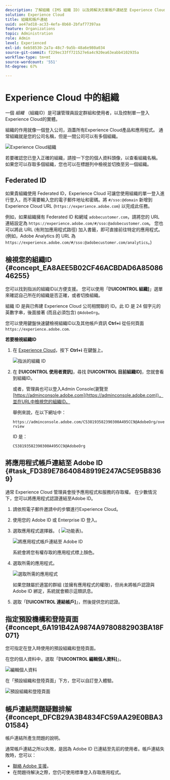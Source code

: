 ```yaml
---
description: 了解組織 (IMS 組織 ID) 以及將解決方案帳戶連結至 Experience Cloud。
solution: Experience Cloud
title: 組織和帳戶連結
uuid: ae47ad18-ac33-4efa-8b68-2bfaf77397aa
feature: Organizations
topic: Administration
role: Admin
level: Experienced
exl-id: 6eb58530-2a7a-48c7-9a5b-48a6e980a034
source-git-commit: f229ec33ff721527e6a4c920ea63eabb4102935a
workflow-type: tm+mt
source-wordcount: '551'
ht-degree: 67%

---
```


# Experience Cloud 中的組織

一個 *組織* （組織ID）是可讓管理員設定群組和使用者，以及控制單一登入Experience Cloud的實體。

組織的作用就像一個登入公司，涵蓋所有Experience Cloud產品和應用程式。 通常組織就是您的公司名稱，但是一間公司可以有多個組織。

![Experience Cloud組織](assets/organizations-menu.png)

若要確認您已登入正確的組織，請按一下您的個人資料頭像，以查看組織名稱。 如果您可以存取多個組織，您也可以在標題列中檢視並切換至另一個組織。

## Federated ID

如果貴組織使用 Federated ID，Experience Cloud 可讓您使用組織的單一登入進行登入，而不需要輸入您的電子郵件地址和密碼。將 `#/sso:@domain` 新增到 Experience Cloud URL (`https://experience.adobe.com`) 以完成此任務。

例如，如果組織擁有 Federated ID 和網域 `adobecustomer.com`，請將您的 URL 連結設定為 `https://experience.adobe.com/#/sso:@adobecustomer.com`。 您也可以將此 URL (有附加應用程式路徑) 加入書籤，即可直接前往特定的應用程式。 (例如，Adobe Analytics 的 URL 為 `https://experience.adobe.com/#/sso:@adobecustomer.com/analytics`。)

## 檢視您的組織ID {#concept_EA8AEE5B02CF46ACBDAD6A8508646255}

您可以找到指派的組織ID以方便支援。 您可以使用「**[!UICONTROL 組織]**」選單來確認自己所在的組織是否正確，或者切換組織。

組織 ID 是與已佈建 Experience Cloud 公司相關聯的 ID。此 ID 是 24 個字元的英數字串，後面接著 (而且必須包含) `@AdobeOrg`。

您可以使用鍵盤快速鍵檢視組織ID以及其他帳戶資訊 **Ctrl+i** 從任何頁面 `https://experience.adobe.com`.

**若要檢視組織ID**

1. 在 [Experience Cloud](https://experience.adobe.com)，按下 **Ctrl+i** 在鍵盤上。

   ![指派的組織 ID](assets/assigned-organization.png)

1. 在 **[!UICONTROL 使用者資訊]**，尋找 **[!UICONTROL 目前組織ID]**，您就會看到組織ID。

   或者，管理員也可以登入Admin Console(瀏覽至 [https://adminconsole.adobe.com](https://adminconsole.adobe.com))，並在URL中檢視您的組織ID。

   舉例來說，在以下網址中：

   `https://adminconsole.adobe.com/C538193582390300A495CC9@AdobeOrg/overview`

   ID 是：

   `C538193582390300A495CC9@AdobeOrg`

## 將應用程式帳戶連結至 Adobe ID {#task_FD389E78640848919E247AC5E95B8369}

通常 Experience Cloud 管理員會授予應用程式和服務的存取權。 在少數情況下，您可以將應用程式認證連結至Adobe ID。

1. 請依照電子郵件邀請中的步驟進行Experience Cloud。

1. 使用您的 Adobe ID 或 Enterprise ID 登入。

1. 選取應用程式選擇器。 ( ![功能表](assets/menu-icon.png))。

   ![將應用程式帳戶連結至 Adobe ID](assets/solutions-active.png)

   系統會將您有權存取的應用程式標上顏色。

1. 選取所需的應用程式。

   ![選取所需的應用程式](assets/analytics-link-accounts.png)

   如果您隸屬於適當的群組 (並擁有應用程式的權限)，但尚未將帳戶認證與 Adobe ID 綁定，系統就會顯示這類訊息。

1. 選取「**[!UICONTROL 連結帳戶]**」，然後提供您的認證。

## 指定預設機構和登陸頁面 {#concept_6A191B42A9874A9780882903BA18F071}

您可指定在登入時使用的預設組織和登陸頁面。

在您的個人資料中，選取「**[!UICONTROL 編輯個人資料]**」。

![編輯個人資料](assets/edit-profile.png)

在「預設組織和登陸頁面」下方，您可以自訂登入體驗。

![預設組織和登陸頁面](assets/default-organization.png)

## 帳戶連結問題疑難排解 {#concept_DFCB29A3B4834FC59AA29E0BBA301584}

帳戶連結所產生問題的說明。

通常帳戶連結之所以失敗，是因為 Adobe ID 已連結至先前的使用者。帳戶連結失敗時，您可以：

* [聯絡 Adobe 支援](https://experienceleague.adobe.com/?lang=zh-Hant?support-solution=General#support)。
* 在問題待解決之際，您仍可使用標準登入存取應用程式。
